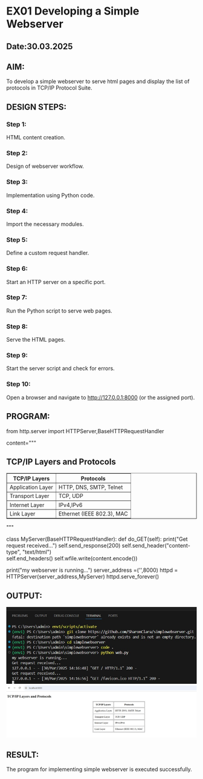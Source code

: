 # EX01 Developing a Simple Webserver
## Date:30.03.2025

## AIM:
To develop a simple webserver to serve html pages and display the list of protocols in TCP/IP Protocol Suite.

## DESIGN STEPS:
### Step 1: 
HTML content creation.

### Step 2:
Design of webserver workflow.

### Step 3:
Implementation using Python code.

### Step 4:
Import the necessary modules.

### Step 5:
Define a custom request handler.

### Step 6:
Start an HTTP server on a specific port.

### Step 7:
Run the Python script to serve web pages.

### Step 8:
Serve the HTML pages.

### Step 9:
Start the server script and check for errors.

### Step 10:
Open a browser and navigate to http://127.0.0.1:8000 (or the assigned port).

## PROGRAM:
from http.server import HTTPServer,BaseHTTPRequestHandler

content="""

<!DOCTYPE html>
<html>
<head>
    <title >TCP/IP Layers and Protocols</title>
    
        
</head>
<body>
    <h2>TCP/IP Layers and Protocols</h2>
    <table border="1" cellpadding="10" align ="center">
        <tr>
            <th>TCP/IP Layers</th>
            <th>Protocols </th>
        </tr>
        <tr>
            <td>Application Layer</td>
            <td>HTTP, DNS, SMTP, Telnet</td>
        </tr>
        <tr>
            <td>Transport Layer</td>
            <td>TCP, UDP</td>
        </tr>
        <tr>
            <td>Internet Layer</td>
            <td>IPv4,IPv6</td>
        </tr>
        <tr>
            <td>Link Layer</td>
            <td>Ethernet (IEEE 802.3), MAC</td>
        </tr>
    </table>
</body>
</html>
"""

class MyServer(BaseHTTPRequestHandler):
    def do_GET(self):
        print("Get request received...")
        self.send_response(200) 
        self.send_header("content-type", "text/html")       
        self.end_headers()
        self.wfile.write(content.encode())

print("my webserver is running...") 
server_address =('',8000)
httpd = HTTPServer(server_address,MyServer)
httpd.serve_forever()


## OUTPUT:
![alt text](<WhatsApp Image 2025-03-30 at 14.18.50_c9a7220c.jpg>)
![alt text](<WhatsApp Image 2025-03-30 at 14.19.15_c26b9666.jpg>)

## RESULT:
The program for implementing simple webserver is executed successfully.
